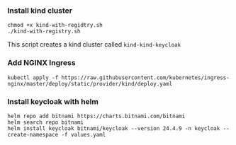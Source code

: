 ### Install kind cluster

```
chmod +x kind-with-regidtry.sh
./kind-with-registry.sh
```
This script creates a kind cluster called `kind-kind-keycloak`

### Add NGINX Ingress

```
kubectl apply -f https://raw.githubusercontent.com/kubernetes/ingress-nginx/master/deploy/static/provider/kind/deploy.yaml
```

### Install keycloak with helm

```
helm repo add bitnami https://charts.bitnami.com/bitnami
helm search repo bitnami
helm install keycloak bitnami/keycloak --version 24.4.9 -n keycloak --create-namespace -f values.yaml

```